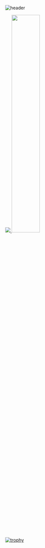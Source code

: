 ![header](https://capsule-render.vercel.app/api?type=waving&color=gradient&height=120&animation=fadeIn&section=footer&text=반갑습니다.&fontAlign=70&stroke=00FF00)

<a href="s">
  <img src="https://github-readme-stats.vercel.app/api/top-langs/?username=AhnDaHoon&exclude_repo=AhnDaHoon.github.io&layout=compact&theme=tokyonight" />
</a>
<a href="s">
  <img src="https://github-readme-stats.vercel.app/api?username=AhnDaHoon&theme=tokyonight&show_icons=true" width="42%" />
</a>

[![trophy](https://github-profile-trophy.vercel.app/?username=dkssud8150&theme=flat&column=7)](https://github.com/dkssud8150/)
